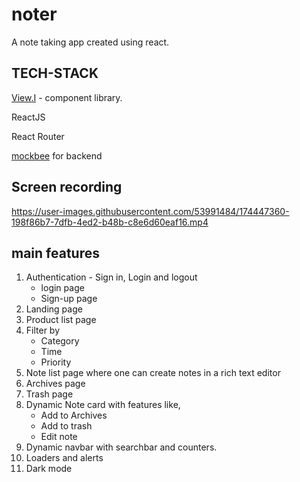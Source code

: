# noter
A note taking app created using react.

## TECH-STACK

 [View.I](https://viewi.netlify.app/) - component library.
 
 ReactJS
 
 React Router
 
 [mockbee](https://mockbee.netlify.app/) for backend

## Screen recording

https://user-images.githubusercontent.com/53991484/174447360-198f86b7-7dfb-4ed2-b48b-c8e6d60eaf16.mp4


## main features

1) Authentication - Sign in, Login and logout
    - login page
    - Sign-up page
2) Landing page
3) Product list page
4) Filter by 
	  - Category
	  - Time
	  - Priority
5) Note list page where one can create notes in a rich text editor
6) Archives page
7) Trash page
8) Dynamic Note card with features like,
	  - Add to Archives
	  - Add to trash
	  - Edit note
9) Dynamic navbar with searchbar and counters.
10) Loaders and alerts
11) Dark mode
